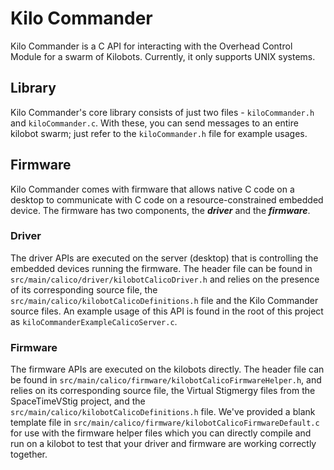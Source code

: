 # Kilo Commander
Kilo Commander is a C API for interacting with the Overhead Control Module for a swarm of Kilobots. Currently, it only supports UNIX systems.

## Library
Kilo Commander's core library consists of just two files - `kiloCommander.h` and `kiloCommander.c`. With these, you can send messages to an entire kilobot swarm; just refer to the `kiloCommander.h` file for example usages.

## Firmware
Kilo Commander comes with  firmware that allows native C code on a desktop to communicate with C code on a resource-constrained embedded device. The firmware has two components, the ***driver*** and the ***firmware***.

### Driver
The driver APIs are executed on the server (desktop) that is controlling the embedded devices running the firmware. The header file can be found in `src/main/calico/driver/kilobotCalicoDriver.h` and relies on the presence of its corresponding source file, the `src/main/calico/kilobotCalicoDefinitions.h` file and the Kilo Commander source files. An example usage of this API is found in the root of this project as `kiloCommanderExampleCalicoServer.c`.

### Firmware
The firmware APIs are executed on the kilobots directly. The header file can be found in `src/main/calico/firmware/kilobotCalicoFirmwareHelper.h`, and relies on its corresponding source file, the Virtual Stigmergy files from the SpaceTimeVStig project, and the `src/main/calico/kilobotCalicoDefinitions.h` file. We've provided a blank template file in `src/main/calico/firmware/kilobotCalicoFirmwareDefault.c` for use with the firmware helper files which you can directly compile and run on a kilobot to test that your driver and firmware are working correctly together.
